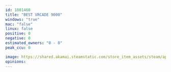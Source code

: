 ```yaml
---
id: 1801460
title: "BEST VRCADE 9000"
windows: "true"
mac: "false"
linux: false
positive: 0
negative: 0
estimated_owners: "0 - 0"
peak_ccu: 0

image: https://shared.akamai.steamstatic.com/store_item_assets/steam/apps/1801460/header.jpg?t=1673114253
opinions:
---
```


